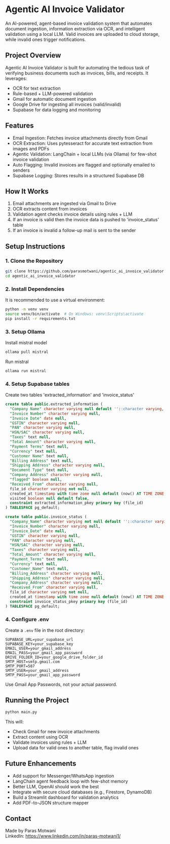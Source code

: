 # Agentic AI Invoice Validator

An AI-powered, agent-based invoice validation system that automates document ingestion, information extraction via OCR, and intelligent validation using a local LLM. Valid invoices are uploaded to cloud storage, while invalid ones trigger notifications.

## Project Overview

Agentic AI Invoice Validator is built for automating the tedious task of verifying business documents such as invoices, bills, and receipts. It leverages:

- OCR for text extraction
- Rule-based + LLM-powered validation
- Gmail for automatic document ingestion
- Google Drive for ingesting all invoices (valid/invalid)
- Supabase for data logging and monitoring

## Features

- Email Ingestion: Fetches invoice attachments directly from Gmail
- OCR Extraction: Uses pytesseract for accurate text extraction from images and PDFs
- Agentic Validation: LangChain + local LLMs (via Ollama) for few-shot invoice validation
- Auto Flagging: Invalid invoices are flagged and optionally emailed to senders
- Supabase Logging: Stores results in a structured Supabase DB

## How It Works

1. Email attachments are ingested via Gmail to Drive
2. OCR extracts content from invoices
3. Validation agent checks invoice details using rules + LLM
4. If an invoice is valid then the invoice data is pushed to 'invoice_status' table
5. If an invoice is invalid a follow-up mail is sent to the sender

## Setup Instructions

### 1. Clone the Repository

```bash
git clone https://github.com/parasmotwani/agentic_ai_invoice_validator.git
cd agentic_ai_invoice_validator
```

### 2. Install Dependencies

It is recommended to use a virtual environment:

```bash
python -m venv venv
source venv/bin/activate  # On Windows: venv\Scripts\activate
pip install -r requirements.txt
```

### 3. Setup Ollama

Install mistral model

```bash
ollama pull mistral
```

Run mistral

```bash
ollama run mistral
```

### 4. Setup Supabase tables

Create two tables 'extracted_information' and 'invoice_status'

```SQL
create table public.extracted_information (
  "Company Name" character varying null default ''::character varying,
  "Invoice Number" character varying null,
  "Invoice Date" date null,
  "GSTIN" character varying null,
  "PAN" character varying null,
  "HSN/SAC" character varying null,
  "Taxes" text null,
  "Total Amount" character varying null,
  "Payment Terms" text null,
  "Currency" text null,
  "Customer Name" text null,
  "Billing Address" text null,
  "Shipping Address" character varying null,
  "Document Type" text null,
  "Company Address" character varying null,
  "flagged" boolean null,
  "Received_From" character varying null,
  file_id character varying not null,
  created_at timestamp with time zone null default (now() AT TIME ZONE 'ist'::text),
  visited boolean null default false,
  constraint extracted_information_pkey primary key (file_id)
) TABLESPACE pg_default;
```

```SQL
create table public.invoice_status (
  "Company_Name" character varying not null default ''::character varying,
  "Invoice_Number" character varying null,
  "Invoice_Date" date null,
  "GSTIN" character varying null,
  "PAN" character varying null,
  "HSN/SAC" character varying null,
  "Taxes" character varying null,
  "Total_Amount" character varying null,
  "Payment_Terms" text null,
  "Currency" text null,
  "Customer_Name" text null,
  "Billing_Address" character varying null,
  "Shipping_Address" character varying null,
  "Company_Address" character varying null,
  "Received_From" character varying null,
  file_id character varying not null,
  created_at timestamp with time zone null default (now() AT TIME ZONE 'utc'::text),
  constraint invoice_status_pkey primary key (file_id)
) TABLESPACE pg_default;
```

### 4. Configure .env

Create a `.env` file in the root directory:

```
SUPABASE_URL=your_supabase_url
SUPABASE_KEY=your_supabase_key
EMAIL_USER=your_gmail_address
EMAIL_PASS=your_gmail_app_password
DRIVE_FOLDER_ID=your_google_drive_folder_id
SMTP_HOST=smtp.gmail.com
SMTP_PORT=587
SMTP_USER=your_gmail_address
SMTP_PASS=your_gmail_app_password
```

Use Gmail App Passwords, not your actual password.

## Running the Project

```bash
python main.py
```

This will:

- Check Gmail for new invoice attachments
- Extract content using OCR
- Validate invoices using rules + LLM
- Upload data for valid ones to another table, flag invalid ones

## Future Enhancements

- Add support for Messenger/WhatsApp ingestion
- LangChain agent feedback loop with few-shot memory
- Better LLM, OpenAI should work the best
- Integrate with secure cloud databases (e.g., Firestore, DynamoDB)
- Build a Streamlit dashboard for validation analytics
- Add PDF-to-JSON structure mapper

## Contact

Made by Paras Motwani  
LinkedIn: https://www.linkedin.com/in/paras-motwani1/
